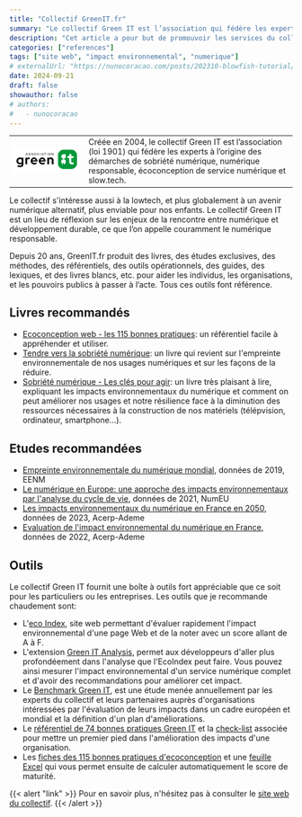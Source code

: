 ```yaml
---
title: "Collectif GreenIT.fr"
summary: "Le collectif Green IT est l’association qui fédère les experts à l’origine des démarches de sobriété numérique, numérique responsable, écoconception de service numérique et slow.tech."
description: "Cet article a pour but de promouvoir les services du collectif qui ouvre pour un avenir numérique plus responsable pour nos enfants. Vous y trouverez les principaux livres et les principales études que je recommande de lire ainsi que quelques outils fort utiles pour se mettre en mouvement."
categories: ["references"]
tags: ["site web", "impact environnemental", "numerique"]
# externalUrl: "https://nunocoracao.com/posts/202310-blowfish-tutorial/"
date: 2024-09-21
draft: false
showauthor: false
# authors:
#   - nunocoracao
---
```


<table class="reference">
    <tr>
        <td style="vertical-align: middle !important;"><img alt="Collectif Green IT" src="./img/logo-green-it-association.png" style="width: 600px;"></td>
        <td style="vertical-align: middle !important;">Créée en 2004, le collectif Green IT est l’association (loi 1901) qui fédère les experts à l’origine des démarches de sobriété numérique, numérique responsable, écoconception de service numérique et slow.tech. </td>
    </tr>
</table>

Le collectif s'intéresse aussi à la lowtech, et plus globalement à un avenir numérique alternatif, plus enviable pour nos enfants. Le collectif Green IT est un lieu de réflexion sur les enjeux de la rencontre entre numérique et développement durable, ce que l’on appelle couramment le numérique responsable.

Depuis 20 ans, GreenIT.fr produit des livres, des études exclusives, des méthodes, des référentiels,  des outils opérationnels, des guides, des lexiques, et des livres blancs, etc. pour aider les individus, les organisations, et les pouvoirs publics à passer à l’acte. Tous ces outils font référence.

## Livres recommandés 
- [Ecoconception web - les 115 bonnes pratiques](https://ecoconceptionweb.com): un référentiel facile à appréhender et utiliser.
- [Tendre vers la sobriété numérique](https://www.actes-sud.fr/catalogue/essais/tendre-vers-la-sobriete-numerique): un livre qui revient sur l'empreinte environnementale de nos usages numériques et sur les façons de la réduire.
- [Sobriété numérique - Les clés pour agir](https://www.amazon.fr/Sobriete-Numerique-Autre-Avenir-Possible/dp/2283032156): un livre très plaisant à lire, expliquant les impacts environnementaux du numérique et comment on peut améliorer nos usages et notre résilience face à la diminution des ressources nécessaires à la construction de nos matériels (télépvision, ordinateur, smartphone...). 

## Etudes recommandées
- [Empreinte environnementale du numérique mondial](https://www.greenit.fr/wp-content/uploads/2019/10/2019-10-GREENIT-etude_EENM-rapport-accessible.VF_.pdf), données de 2019, EENM
- [Le numérique en Europe: une approche des impacts environnementaux par l'analyse du cycle de vie](https://www.greenit.fr/wp-content/uploads/2021/12/EU-Study-ACV-7-DEC-FR.pdf), données de 2021, NumEU
- [Les impacts environnementaux du numérique en France en 2050](https://presse.ademe.fr/2023/03/impact-environnemental-du-numerique-en-2030-et-2050-lademe-et-larcep-publient-une-evaluation-prospective.html), données de 2023, Acerp-Ademe
- [Evaluation de l'impact environnemental du numérique en France](https://www.arcep.fr/uploads/tx_gspublication/etude-numerique-environnement-ademe-arcep-volet02_janv2022.pdf), données de 2022, Acerp-Ademe

## Outils 

Le collectif Green IT fournit une boîte à outils fort appréciable que ce soit pour les particuliers ou les entreprises. Les outils que je recommande chaudement sont:
- L'[eco Index](https://www.ecoindex.fr), site web permettant d'évaluer rapidement l'impact environnemental d'une page Web et de la noter avec un score allant de A à F.
- L'extension [Green IT Analysis](https://github.com/cnumr/GreenIT-Analysis), permet aux développeurs d'aller plus profondéement dans l'analyse que l'EcoIndex peut faire. Vous pouvez ainsi mesurer l'impact environnemental d'un service numérique complet et d'avoir des recommandations pour améliorer cet impact.
- Le [Benchmark Green IT](https://www.greenit.fr/benchmark-green-it/), est une étude menée annuellement par les experts du collectif et leurs partenaires auprès d'organisations intéressées par l'évaluation de leurs impacts dans un cadre européen et mondial et la définition d'un plan d'améliorations.
- Le [référentiel de 74 bonnes pratiques Green IT](https://club.greenit.fr/doc/2022-06-GREENIT-Referentiel_maturite-v3.pdf) et la [check-list](https://club.greenit.fr/doc/2022-05-19-ClubGreenIT-RGIT-checklist.v3.0.pdf.pdf) associée pour mettre un premier pied dans l'amélioration des impacts d'une organisation.
- Les [fiches des 115 bonnes pratiques d'ecoconception](https://github.com/cnumr/best-practices/) et une [feuille Excel](https://collectif.greenit.fr/ecoconception-web/2022-05-Ref-eco_web-checklist.v4.xlsx) qui vous permet ensuite de calculer automatiquement le score de maturité.

{{< alert "link" >}}
Pour en savoir plus, n'hésitez pas à consulter le [site web du collectif](https://www.greenit.fr).
{{< /alert >}}



